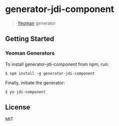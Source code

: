 # generator-jdi-component

> [Yeoman](http://yeoman.io) generator


## Getting Started

### Yeoman Generators

To install generator-jdi-component from npm, run:

```
$ npm install -g generator-jdi-component
```

Finally, initiate the generator:

```
$ yo jdi-component
```
## License

MIT
